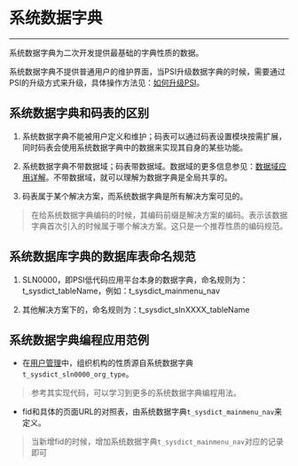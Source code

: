 # 系统数据字典

---

系统数据字典为二次开发提供最基础的字典性质的数据。

系统数据字典不提供普通用户的维护界面，当PSI升级数据字典的时候，需要通过PSI的升级方式来升级，具体操作方法见：[如何升级PSI](../../admin/04.md)。

## 系统数据字典和码表的区别

1. 系统数据字典不能被用户定义和维护；码表可以通过码表设置模块按需扩展，同时码表会使用系统数据字典中的数据来实现其自身的某些功能。

2. 系统数据字典不带数据域；码表带数据域。数据域的更多信息参见：[数据域应用详解](../../admin/05.md)。不带数据域，就可以理解为数据字典是全局共享的。

3. 码表属于某个解决方案，而系统数据字典是所有解决方案可见的。
> 在给系统数据字典编码的时候，其编码前缀是解决方案的编码。表示该数据字典首次引入的时候属于哪个解决方案。这只是一个推荐性质的编码规范。

## 系统数据库字典的数据库表命名规范

1. SLN0000，即PSI低代码应用平台本身的数据字典，命名规则为：t_sysdict_tableName，例如：t_sysdict_mainmenu_nav

2. 其他解决方案下的，命名规则为：t_sysdict_slnXXXX_tableName

## 系统数据字典编程应用范例

- 在[用户管理](../../admin/02-01.md)中，组织机构的性质源自系统数据字典`t_sysdict_sln0000_org_type`。

> 参考其实现代码，可以学习到更多的系统数据字典编程用法。

- fid和具体的页面URL的对照表，由系统数据字典`t_sysdict_mainmenu_nav`来定义。

> 当新增fid的时候，增加系统数据字典`t_sysdict_mainmenu_nav`对应的记录即可
